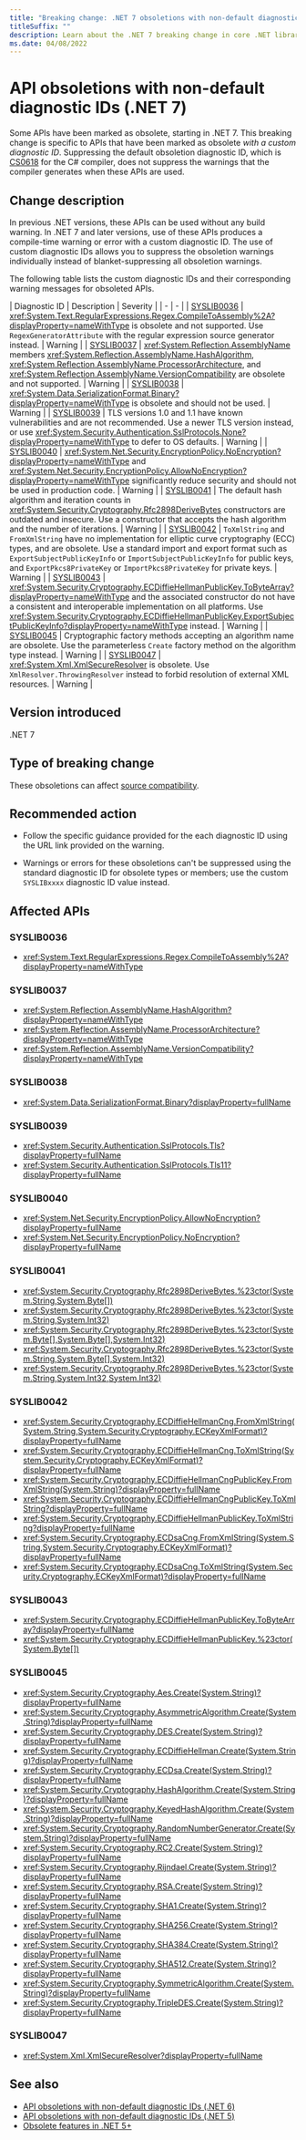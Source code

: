 ```yaml
---
title: "Breaking change: .NET 7 obsoletions with non-default diagnostic IDs"
titleSuffix: ""
description: Learn about the .NET 7 breaking change in core .NET libraries where some APIs have been marked as obsolete with a custom diagnostic ID.
ms.date: 04/08/2022
---
```

# API obsoletions with non-default diagnostic IDs (.NET 7)

Some APIs have been marked as obsolete, starting in .NET 7. This breaking change is specific to APIs that have been marked as obsolete *with a custom diagnostic ID*. Suppressing the default obsoletion diagnostic ID, which is [CS0618](../../../../csharp/language-reference/compiler-messages/cs0618.md) for the C# compiler, does not suppress the warnings that the compiler generates when these APIs are used.

## Change description

In previous .NET versions, these APIs can be used without any build warning. In .NET 7 and later versions, use of these APIs produces a compile-time warning or error with a custom diagnostic ID. The use of custom diagnostic IDs allows you to suppress the obsoletion warnings individually instead of blanket-suppressing all obsoletion warnings.

The following table lists the custom diagnostic IDs and their corresponding warning messages for obsoleted APIs.

| Diagnostic ID | Description | Severity |
| - | - |
| [SYSLIB0036](../../../../fundamentals/syslib-diagnostics/syslib0036.md) | <xref:System.Text.RegularExpressions.Regex.CompileToAssembly%2A?displayProperty=nameWithType> is obsolete and not supported. Use `RegexGeneratorAttribute` with the regular expression source generator instead. | Warning |
| [SYSLIB0037](../../../../fundamentals/syslib-diagnostics/syslib0037.md) | <xref:System.Reflection.AssemblyName> members <xref:System.Reflection.AssemblyName.HashAlgorithm>, <xref:System.Reflection.AssemblyName.ProcessorArchitecture>, and <xref:System.Reflection.AssemblyName.VersionCompatibility> are obsolete and not supported. | Warning |
| [SYSLIB0038](../../../../fundamentals/syslib-diagnostics/syslib0038.md) | <xref:System.Data.SerializationFormat.Binary?displayProperty=nameWithType> is obsolete and should not be used. | Warning |
| [SYSLIB0039](../../../../fundamentals/syslib-diagnostics/syslib0039.md) | TLS versions 1.0 and 1.1 have known vulnerabilities and are not recommended. Use a newer TLS version instead, or use <xref:System.Security.Authentication.SslProtocols.None?displayProperty=nameWithType> to defer to OS defaults. | Warning |
| [SYSLIB0040](../../../../fundamentals/syslib-diagnostics/syslib0040.md) | <xref:System.Net.Security.EncryptionPolicy.NoEncryption?displayProperty=nameWithType> and <xref:System.Net.Security.EncryptionPolicy.AllowNoEncryption?displayProperty=nameWithType> significantly reduce security and should not be used in production code. | Warning |
| [SYSLIB0041](../../../../fundamentals/syslib-diagnostics/syslib0041.md) | The default hash algorithm and iteration counts in <xref:System.Security.Cryptography.Rfc2898DeriveBytes> constructors are outdated and insecure. Use a constructor that accepts the hash algorithm and the number of iterations. | Warning |
| [SYSLIB0042](../../../../fundamentals/syslib-diagnostics/syslib0042.md) | `ToXmlString` and `FromXmlString` have no implementation for elliptic curve cryptography (ECC) types, and are obsolete. Use a standard import and export format such as `ExportSubjectPublicKeyInfo` or `ImportSubjectPublicKeyInfo` for public keys, and `ExportPkcs8PrivateKey` or `ImportPkcs8PrivateKey` for private keys. | Warning |
| [SYSLIB0043](../../../../fundamentals/syslib-diagnostics/syslib0043.md) | <xref:System.Security.Cryptography.ECDiffieHellmanPublicKey.ToByteArray?displayProperty=nameWithType> and the associated constructor do not have a consistent and interoperable implementation on all platforms. Use <xref:System.Security.Cryptography.ECDiffieHellmanPublicKey.ExportSubjectPublicKeyInfo?displayProperty=nameWithType> instead. | Warning |
| [SYSLIB0045](../../../../fundamentals/syslib-diagnostics/syslib0045.md) | Cryptographic factory methods accepting an algorithm name are obsolete. Use the parameterless `Create` factory method on the algorithm type instead. | Warning |
| [SYSLIB0047](../../../../fundamentals/syslib-diagnostics/syslib0047.md) | <xref:System.Xml.XmlSecureResolver> is obsolete. Use `XmlResolver.ThrowingResolver` instead to forbid resolution of external XML resources. | Warning |

## Version introduced

.NET 7

## Type of breaking change

These obsoletions can affect [source compatibility](../../categories.md#source-compatibility).

## Recommended action

- Follow the specific guidance provided for the each diagnostic ID using the URL link provided on the warning.

- Warnings or errors for these obsoletions can't be suppressed using the standard diagnostic ID for obsolete types or members; use the custom `SYSLIBxxxx` diagnostic ID value instead.

## Affected APIs

### SYSLIB0036

- <xref:System.Text.RegularExpressions.Regex.CompileToAssembly%2A?displayProperty=nameWithType>

### SYSLIB0037

- <xref:System.Reflection.AssemblyName.HashAlgorithm?displayProperty=nameWithType>
- <xref:System.Reflection.AssemblyName.ProcessorArchitecture?displayProperty=nameWithType>
- <xref:System.Reflection.AssemblyName.VersionCompatibility?displayProperty=nameWithType>

### SYSLIB0038

- <xref:System.Data.SerializationFormat.Binary?displayProperty=fullName>

### SYSLIB0039

- <xref:System.Security.Authentication.SslProtocols.Tls?displayProperty=fullName>
- <xref:System.Security.Authentication.SslProtocols.Tls11?displayProperty=fullName>

### SYSLIB0040

- <xref:System.Net.Security.EncryptionPolicy.AllowNoEncryption?displayProperty=fullName>
- <xref:System.Net.Security.EncryptionPolicy.NoEncryption?displayProperty=fullName>

### SYSLIB0041

- <xref:System.Security.Cryptography.Rfc2898DeriveBytes.%23ctor(System.String,System.Byte[])>
- <xref:System.Security.Cryptography.Rfc2898DeriveBytes.%23ctor(System.String,System.Int32)>
- <xref:System.Security.Cryptography.Rfc2898DeriveBytes.%23ctor(System.Byte[],System.Byte[],System.Int32)>
- <xref:System.Security.Cryptography.Rfc2898DeriveBytes.%23ctor(System.String,System.Byte[],System.Int32)>
- <xref:System.Security.Cryptography.Rfc2898DeriveBytes.%23ctor(System.String,System.Int32,System.Int32)>

### SYSLIB0042

- <xref:System.Security.Cryptography.ECDiffieHellmanCng.FromXmlString(System.String,System.Security.Cryptography.ECKeyXmlFormat)?displayProperty=fullName>
- <xref:System.Security.Cryptography.ECDiffieHellmanCng.ToXmlString(System.Security.Cryptography.ECKeyXmlFormat)?displayProperty=fullName>
- <xref:System.Security.Cryptography.ECDiffieHellmanCngPublicKey.FromXmlString(System.String)?displayProperty=fullName>
- <xref:System.Security.Cryptography.ECDiffieHellmanCngPublicKey.ToXmlString?displayProperty=fullName>
- <xref:System.Security.Cryptography.ECDiffieHellmanPublicKey.ToXmlString?displayProperty=fullName>
- <xref:System.Security.Cryptography.ECDsaCng.FromXmlString(System.String,System.Security.Cryptography.ECKeyXmlFormat)?displayProperty=fullName>
- <xref:System.Security.Cryptography.ECDsaCng.ToXmlString(System.Security.Cryptography.ECKeyXmlFormat)?displayProperty=fullName>

### SYSLIB0043

- <xref:System.Security.Cryptography.ECDiffieHellmanPublicKey.ToByteArray?displayProperty=fullName>
- <xref:System.Security.Cryptography.ECDiffieHellmanPublicKey.%23ctor(System.Byte[])>

### SYSLIB0045

- <xref:System.Security.Cryptography.Aes.Create(System.String)?displayProperty=fullName>
- <xref:System.Security.Cryptography.AsymmetricAlgorithm.Create(System.String)?displayProperty=fullName>
- <xref:System.Security.Cryptography.DES.Create(System.String)?displayProperty=fullName>
- <xref:System.Security.Cryptography.ECDiffieHellman.Create(System.String)?displayProperty=fullName>
- <xref:System.Security.Cryptography.ECDsa.Create(System.String)?displayProperty=fullName>
- <xref:System.Security.Cryptography.HashAlgorithm.Create(System.String)?displayProperty=fullName>
- <xref:System.Security.Cryptography.KeyedHashAlgorithm.Create(System.String)?displayProperty=fullName>
- <xref:System.Security.Cryptography.RandomNumberGenerator.Create(System.String)?displayProperty=fullName>
- <xref:System.Security.Cryptography.RC2.Create(System.String)?displayProperty=fullName>
- <xref:System.Security.Cryptography.Rijndael.Create(System.String)?displayProperty=fullName>
- <xref:System.Security.Cryptography.RSA.Create(System.String)?displayProperty=fullName>
- <xref:System.Security.Cryptography.SHA1.Create(System.String)?displayProperty=fullName>
- <xref:System.Security.Cryptography.SHA256.Create(System.String)?displayProperty=fullName>
- <xref:System.Security.Cryptography.SHA384.Create(System.String)?displayProperty=fullName>
- <xref:System.Security.Cryptography.SHA512.Create(System.String)?displayProperty=fullName>
- <xref:System.Security.Cryptography.SymmetricAlgorithm.Create(System.String)?displayProperty=fullName>
- <xref:System.Security.Cryptography.TripleDES.Create(System.String)?displayProperty=fullName>

### SYSLIB0047

- <xref:System.Xml.XmlSecureResolver?displayProperty=fullName>

## See also

- [API obsoletions with non-default diagnostic IDs (.NET 6)](../6.0/obsolete-apis-with-custom-diagnostics.md)
- [API obsoletions with non-default diagnostic IDs (.NET 5)](../5.0/obsolete-apis-with-custom-diagnostics.md)
- [Obsolete features in .NET 5+](../../../../fundamentals/syslib-diagnostics/obsoletions-overview.md)
